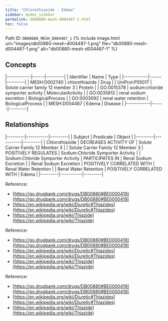 ```yaml
---
title: "Chlorothiazide - Edema"
sidebar: mydoc_sidebar
permalink: db00880-mesh-d004487-1.html
toc: false 
---
```



Path ID: `DB00880_MESH_D004487_1`
{% include image.html url="images/db00880-mesh-d004487-1.png" file="db00880-mesh-d004487-1.png" alt="db00880-mesh-d004487-1" %}

## Concepts

|------------|------|---------|
| Identifier | Name | Type    |
|------------|------|---------|
| MESH:D002740 | chlorothiazide | Drug |
| UniProt:P55017 | Solute carrier family 12 member 3 | Protein |
| GO:0015378 | sodium:chloride symporter activity | MolecularActivity |
| GO:0035812 | renal sodium excretion | BiologicalProcess |
| GO:0003092 | renal water retention | BiologicalProcess |
| MESH:D004487 | Edema | Disease |
|------------|------|---------|

## Relationships

|---------|-----------|---------|
| Subject | Predicate | Object  |
|---------|-----------|---------|
| Chlorothiazide | DECREASES ACTIVITY OF | Solute Carrier Family 12 Member 3 |
| Solute Carrier Family 12 Member 3 | POSITIVELY REGULATES | Sodium:Chloride Symporter Activity |
| Sodium:Chloride Symporter Activity | PARTICIPATES IN | Renal Sodium Excretion |
| Renal Sodium Excretion | POSITIVELY CORRELATED WITH | Renal Water Retention |
| Renal Water Retention | POSITIVELY CORRELATED WITH | Edema |
|---------|-----------|---------|

Reference: 
  - [https://go.drugbank.com/drugs/DB00880#BE0000419](https://go.drugbank.com/drugs/DB00880#BE0000419)
  - [https://en.wikipedia.org/wiki/Diuretic#Thiazides](https://en.wikipedia.org/wiki/Diuretic#Thiazides)
  - [https://en.wikipedia.org/wiki/Thiazide](https://en.wikipedia.org/wiki/Thiazide)

Reference: 
  - [https://go.drugbank.com/drugs/DB00880#BE0000419](https://go.drugbank.com/drugs/DB00880#BE0000419)
  - [https://en.wikipedia.org/wiki/Diuretic#Thiazides](https://en.wikipedia.org/wiki/Diuretic#Thiazides)
  - [https://en.wikipedia.org/wiki/Thiazide](https://en.wikipedia.org/wiki/Thiazide)

Reference: 
  - [https://go.drugbank.com/drugs/DB00880#BE0000419](https://go.drugbank.com/drugs/DB00880#BE0000419)
  - [https://en.wikipedia.org/wiki/Diuretic#Thiazides](https://en.wikipedia.org/wiki/Diuretic#Thiazides)
  - [https://en.wikipedia.org/wiki/Thiazide](https://en.wikipedia.org/wiki/Thiazide)
